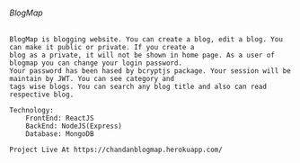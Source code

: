 ###### BlogMap ######

    BlogMap is blogging website. You can create a blog, edit a blog. You can make it public or private. If you create a
    blog as a private, it will not be shown in home page. As a user of blogmap you can change your login password.
    Your password has been hased by bcryptjs package. Your session will be maintain by JWT. You can see category and
    tags wise blogs. You can search any blog title and also can read respective blog.

    Technology:
        FrontEnd: ReactJS
        BackEnd: NodeJS(Express)
        Database: MongoDB
        
    Project Live At https://chandanblogmap.herokuapp.com/
